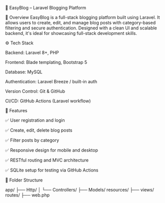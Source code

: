 📝 EasyBlog – Laravel Blogging Platform

📌 Overview
    EasyBlog is a full-stack blogging platform built using Laravel. 
    It allows users to create, edit, and manage blog posts with category-based filtering and secure authentication. 
    Designed with a clean UI and scalable backend, it's ideal for showcasing full-stack development skills.

⚙️ Tech Stack

Backend: Laravel 8+, PHP

Frontend: Blade templating, Bootstrap 5

Database: MySQL

Authentication: Laravel Breeze / built-in auth

Version Control: Git & GitHub

CI/CD: GitHub Actions (Laravel workflow)

🚀 Features

✅ User registration and login

✅ Create, edit, delete blog posts

✅ Filter posts by category

✅ Responsive design for mobile and desktop

✅ RESTful routing and MVC architecture

✅ SQLite setup for testing via GitHub Actions

📂 Folder Structure

app/
├── Http/
│   └── Controllers/
├── Models/
resources/
├── views/
routes/
├── web.php


